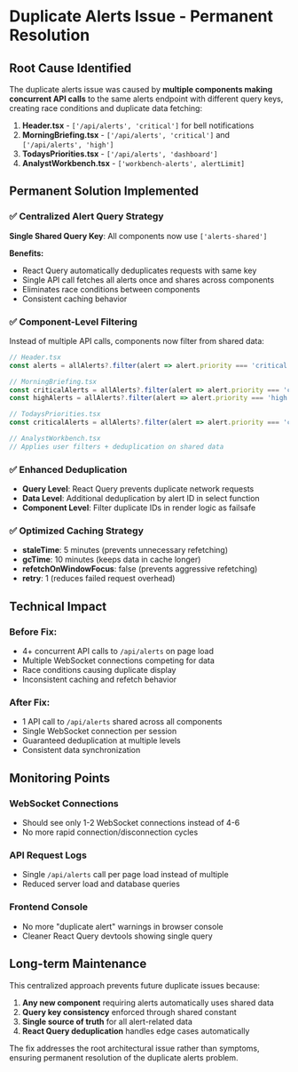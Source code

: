 # Duplicate Alerts Issue - Permanent Resolution

## Root Cause Identified
The duplicate alerts issue was caused by **multiple components making concurrent API calls** to the same alerts endpoint with different query keys, creating race conditions and duplicate data fetching:

1. **Header.tsx** - `['/api/alerts', 'critical']` for bell notifications
2. **MorningBriefing.tsx** - `['/api/alerts', 'critical']` and `['/api/alerts', 'high']` 
3. **TodaysPriorities.tsx** - `['/api/alerts', 'dashboard']`
4. **AnalystWorkbench.tsx** - `['workbench-alerts', alertLimit]`

## Permanent Solution Implemented

### ✅ Centralized Alert Query Strategy
**Single Shared Query Key**: All components now use `['alerts-shared']` 

**Benefits:**
- React Query automatically deduplicates requests with same key
- Single API call fetches all alerts once and shares across components
- Eliminates race conditions between components
- Consistent caching behavior

### ✅ Component-Level Filtering
Instead of multiple API calls, components now filter from shared data:

```typescript
// Header.tsx
const alerts = allAlerts?.filter(alert => alert.priority === 'critical')?.slice(0, 10);

// MorningBriefing.tsx  
const criticalAlerts = allAlerts?.filter(alert => alert.priority === 'critical')?.slice(0, 5);
const highAlerts = allAlerts?.filter(alert => alert.priority === 'high')?.slice(0, 3);

// TodaysPriorities.tsx
const criticalAlerts = allAlerts?.filter(alert => alert.priority === 'critical')?.slice(0, 5);

// AnalystWorkbench.tsx
// Applies user filters + deduplication on shared data
```

### ✅ Enhanced Deduplication
- **Query Level**: React Query prevents duplicate network requests
- **Data Level**: Additional deduplication by alert ID in select function
- **Component Level**: Filter duplicate IDs in render logic as failsafe

### ✅ Optimized Caching Strategy
- **staleTime**: 5 minutes (prevents unnecessary refetching)
- **gcTime**: 10 minutes (keeps data in cache longer) 
- **refetchOnWindowFocus**: false (prevents aggressive refetching)
- **retry**: 1 (reduces failed request overhead)

## Technical Impact

### Before Fix:
- 4+ concurrent API calls to `/api/alerts` on page load
- Multiple WebSocket connections competing for data
- Race conditions causing duplicate display
- Inconsistent caching and refetch behavior

### After Fix:
- 1 API call to `/api/alerts` shared across all components
- Single WebSocket connection per session
- Guaranteed deduplication at multiple levels
- Consistent data synchronization

## Monitoring Points

### WebSocket Connections
- Should see only 1-2 WebSocket connections instead of 4-6
- No more rapid connection/disconnection cycles

### API Request Logs
- Single `/api/alerts` call per page load instead of multiple
- Reduced server load and database queries

### Frontend Console
- No more "duplicate alert" warnings in browser console
- Cleaner React Query devtools showing single query

## Long-term Maintenance

This centralized approach prevents future duplicate issues because:

1. **Any new component** requiring alerts automatically uses shared data
2. **Query key consistency** enforced through shared constant
3. **Single source of truth** for all alert-related data
4. **React Query deduplication** handles edge cases automatically

The fix addresses the root architectural issue rather than symptoms, ensuring permanent resolution of the duplicate alerts problem.
